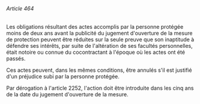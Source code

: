###### Article 464

Les obligations résultant des actes accomplis par la personne protégée moins de deux ans avant la publicité du jugement d'ouverture de la mesure de protection peuvent être réduites sur la seule preuve que son inaptitude à défendre ses intérêts, par suite de l'altération de ses facultés personnelles, était notoire ou connue du cocontractant à l'époque où les actes ont été passés.

Ces actes peuvent, dans les mêmes conditions, être annulés s'il est justifié d'un préjudice subi par la personne protégée.

Par dérogation à l'article 2252, l'action doit être introduite dans les cinq ans de la date du jugement d'ouverture de la mesure.

